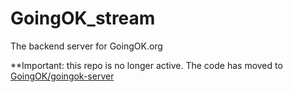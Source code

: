 # GoingOK_stream
The backend server for GoingOK.org

**Important: this repo is no longer active. The code has moved to [GoingOK/goingok-server](https://github.com/GoingOK/goingok-server)
